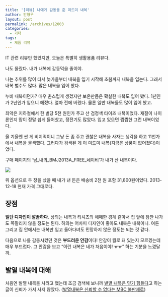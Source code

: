 ```yaml
---
title: '[리뷰] 나에게 감동을 준 미드미 내복'
author: 안형우
layout: post
permalink: /archives/12003
categories:
  - 기타
tags:
  - 제품 리뷰
---
```

IT 관련 리뷰만 했었지만, 오늘은 특별히 생활용품 리뷰다.

나도 몰랐다. 내가 내복에 감동먹을 줄이야.

나는 추위를 많이 타서 늦가을부터 내복을 입기 시작해 초봄까지 내복을 입는다. 그래서 내복 벌수도 많다. 많은 내복을 입어 봤다.

누비 내복이던가? 매우 촌스럽게 생겼지만 보온만큼은 확실한 내복도 입어 봤다. 1년인가 2년인가 입으니 헤졌다. 얼마 전에 버렸다. 물론 일반 내복들도 많이 입어 봤고.

최악은 지하철에서 한 벌당 5천 원인가 주고 산 검정색 타이즈 내복이었다. 재질이 나이론인지 땀이 정말 쉽게 들어찼고, 정전기도 많았다. 입고 있으면 찝찝한 그런 내복이었다.

올 겨울엔 싼 게 비지떡이니 그냥 돈 좀 주고 괜찮은 내복을 사자는 생각을 하고 11번가에서 내복을 물색했다. 그러다가 검색된 게 이 미드미 내복(지금은 상품이 없어졌다)이었다.

구매 페이지의 &#8216;남&#95;내의&#95;BMJ2013A&#95;FREE&#95;네이비&#8217;가 내가 산 내복이다.

![][2]

위 옵션으로 두 장을 샀을 때 내가 낸 돈은 배송비 2천 원 포함 31,800원이었다. 2013-12-18 현재 가격 그대로다.

## 장점

**일단 디자인이 깔끔하다.** 상의는 내복과 티셔츠의 애매한 경계 같아서 집 앞에 잠깐 나가도 쪽팔리지 않을 정도는 된다. 하의는 어차피 디자인이 좋아도 내복은 내복이니. 여튼 그리고 집 안에서는 내복만 입고 돌아다녀도 민망하지 않은 정도는 되는 것 같다.

다음으로 나를 감동시켰던 것은 **부드러운 안감**이다! 안감이 뭘로 돼 있는지 모르겠는데 매우 부드럽다. 그 안감을 보고 &#8220;이런 내복은 네가 처음이야! ㅠㅠ&#8221; 하는 기분을 느꼈달까.

## 발열 내복에 대해

처음엔 발열 내복을 사려고 했는데 조금 검색해 보니까 [발열 내복은 믿기 힘들다][3]고 하는 글이 신뢰가 가서 사지 않았다. ([발열내복은 신뢰할 수 없다는 MBC 불만제로][4])

 [1]: http://www.11st.co.kr/product/SellerProductDetail.tmall?method=getSellerProductDetail&prdNo=870544187&xfrom=&xzone=
 [2]: /uploads/legacy/naebok.png
 [3]: http://jinmedi.tistory.com/247
 [4]: http://m.imbc.com/m/Vod/VodDetailInfo.aspx?progCode=1000838100281100000&itemid=810770